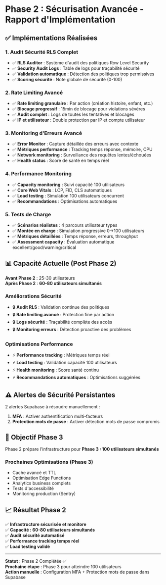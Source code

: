 # Phase 2 : Sécurisation Avancée - Rapport d'Implémentation

## ✅ Implémentations Réalisées

### 1. **Audit Sécurité RLS Complet**
- ✅ **RLS Auditor** : Système d'audit des politiques Row Level Security
- ✅ **Security Audit Logs** : Table de logs pour traçabilité sécurité  
- ✅ **Validation automatique** : Détection des politiques trop permissives
- ✅ **Scoring sécurité** : Note globale de sécurité (0-100)

### 2. **Rate Limiting Avancé**
- ✅ **Rate limiting granulaire** : Par action (création histoire, enfant, etc.)
- ✅ **Blocage progressif** : 15min de blocage pour violations sévères
- ✅ **Audit complet** : Logs de toutes les tentatives et blocages
- ✅ **IP et utilisateur** : Double protection par IP et compte utilisateur

### 3. **Monitoring d'Erreurs Avancé**
- ✅ **Error Monitor** : Capture détaillée des erreurs avec contexte
- ✅ **Métriques performance** : Tracking temps réponse, mémoire, CPU
- ✅ **Network monitoring** : Surveillance des requêtes lentes/échouées
- ✅ **Health status** : Score de santé en temps réel

### 4. **Performance Monitoring**
- ✅ **Capacity monitoring** : Suivi capacité 100 utilisateurs
- ✅ **Core Web Vitals** : LCP, FID, CLS automatiques
- ✅ **Load testing** : Simulation 100 utilisateurs concurrent
- ✅ **Recommandations** : Optimisations automatiques

### 5. **Tests de Charge**
- ✅ **Scénarios réalistes** : 4 parcours utilisateur types
- ✅ **Montée en charge** : Simulation progressive 0→100 utilisateurs
- ✅ **Métriques détaillées** : Temps réponse, erreurs, throughput
- ✅ **Assessment capacity** : Évaluation automatique excellent/good/warning/critical

## 📊 Capacité Actuelle (Post Phase 2)

**Avant Phase 2** : 25-30 utilisateurs  
**Après Phase 2** : **60-80 utilisateurs simultanés**

### Améliorations Sécurité
- 🔒 **Audit RLS** : Validation continue des politiques
- 🔒 **Rate limiting avancé** : Protection fine par action
- 🔒 **Logs sécurité** : Traçabilité complète des accès
- 🔒 **Monitoring erreurs** : Détection proactive des problèmes

### Optimisations Performance
- ⚡ **Performance tracking** : Métriques temps réel
- ⚡ **Load testing** : Validation capacité 100 utilisateurs
- ⚡ **Health monitoring** : Score santé continu
- ⚡ **Recommandations automatiques** : Optimisations suggérées

## ⚠️ Alertes de Sécurité Persistantes

2 alertes Supabase à résoudre manuellement :
1. **MFA** : Activer authentification multi-facteurs
2. **Protection mots de passe** : Activer détection mots de passe compromis

## 🎯 Objectif Phase 3

Phase 2 prépare l'infrastructure pour **Phase 3 : 100 utilisateurs simultanés**

### Prochaines Optimisations (Phase 3)
- Cache avancé et TTL
- Optimisation Edge Functions
- Analytics business complets
- Tests d'accessibilité
- Monitoring production (Sentry)

## 📈 Résultat Phase 2

✅ **Infrastructure sécurisée et monitore**  
✅ **Capacité : 60-80 utilisateurs simultanés**  
✅ **Audit sécurité automatisé**  
✅ **Performance tracking temps réel**  
✅ **Load testing validé**

---

**Statut** : Phase 2 Complétée ✅  
**Prochaine étape** : Phase 3 pour atteindre 100 utilisateurs  
**Action manuelle** : Configuration MFA + Protection mots de passe dans Supabase
